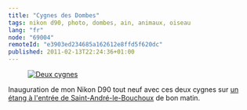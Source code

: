 ```yaml
---
title: "Cygnes des Dombes"
tags: nikon d90, photo, dombes, ain, animaux, oiseau
lang: "fr"
node: "69004"
remoteId: "e3903ed234685a162612e8ffd5f620dc"
published: 2011-02-13T22:24:36+01:00
---
```

<figure class="object-center"><a href="/images/deux-cygnes.jpg"><img loading="lazy" src="/images/660x/deux-cygnes.jpg" alt="Deux cygnes">
</a></figure>


Inauguration de mon Nikon D90 tout neuf avec ces deux cygnes sur [un étang à l'entrée de Saint-André-le-Bouchoux](http://goo.gl/maps/97aj) de bon matin.

